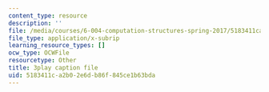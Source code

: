 ```yaml
---
content_type: resource
description: ''
file: /media/courses/6-004-computation-structures-spring-2017/5183411ca2b02e6db86f845ce1b63bda_TSmui37yrL8.srt
file_type: application/x-subrip
learning_resource_types: []
ocw_type: OCWFile
resourcetype: Other
title: 3play caption file
uid: 5183411c-a2b0-2e6d-b86f-845ce1b63bda
---
```

